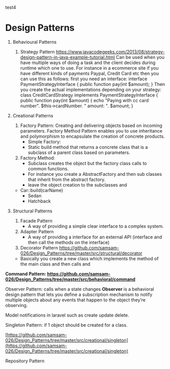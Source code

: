 test4
# Design  Patterns

 1. Behavioural Patterns
     1. Strategy Pattern
  https://www.javacodegeeks.com/2013/08/strategy-design-pattern-in-java-example-tutorial.html
  Can be used when you have multiple ways of doing a task and the client decides during runtime which one to use.
 For instance in a ecommerce site if you have different kinds of payments Paypal, Credit Card etc then you can use this as follows:
    first you need an interface:
     interface PaymentStrategyInterface {
        public function pay(int $amount);
     }
     Then you create the actual implementations depending on your strategy:
     class CreditCardStrategy implements PaymentStrategyInterface {
        public function pay(int $amount) {
        echo "Paying with cc card number". $this->cardNumber. " amount: ". $amount;
        }
    


 2. Creational Patterns
     1. Factory Pattern:  Creating and delivering objects based on incoming parameters. 
        Factory Method Pattern enables you to use inheritance and polymorphism to encapsulate the creation of concrete products.
           - Simple Factory:
           - Static build method that returns a concrete class that is a subclass of a parent class based on parameters. 
     3. Factory Method:
         - Subclass creates the object but the factory class calls to common functions. 
         - For instance you create a AbstractFactory and then sub classes that inherit from the abstract factory. 
         - leave the object creation to the subclasses and  
	- Car::build(carName)
		- Sedan
		- Hatchback 
	
3. Structural Patterns
	 1. Facade Pattern 
		- A way of providing a simple clear interface to a complex system. 
	 2. Adapter Pattern
		- A way of providing a interface for an external API (interface and then call the methods on the interface)
	 3. Decorator Pattern https://github.com/samsam-026/Design_Patterns/tree/master/src/structural/decorator
	- Basically you create a new class which implements the method of the main class and then calls and 


**Command Pattern: https://github.com/samsam-026/Design_Patterns/tree/master/src/behavioral/command**

Observer Pattern: calls when a state changes
**Observer** is a behavioral design pattern that lets you define a subscription mechanism to notify multiple objects about any events that happen to the object they’re observing.

Model notifications in laravel such as create update delete.

Singleton Pattern: if 1 object should be created for a class.

[https://github.com/samsam-026/Design_Patterns/tree/master/src/creational/singleton](https://github.com/samsam-026/Design_Patterns/tree/master/src/creational/singleton)



Repository Pattern
